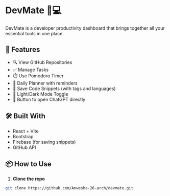 # DevMate 🧠💻

DevMate is a developer productivity dashboard that brings together all your essential tools in one place.

## 🚀 Features

- 🔍 View GitHub Repositories
- ✅ Manage Tasks
- ⏱️ Use Pomodoro Timer
- 📆 Daily Planner with reminders
- 💾 Save Code Snippets (with tags and languages)
- 🌙 Light/Dark Mode Toggle
- 💬 Button to open ChatGPT directly

## 🛠️ Built With

- React + Vite
- Bootstrap
- Firebase (for saving snippets)
- GitHub API

## 📦 How to Use

1. **Clone the repo**  
```bash
git clone https://github.com/Anwesha-26-arch/devmate.git
